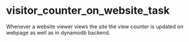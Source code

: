 # visitor_counter_on_website_task
Whenever a website viewer views the site the view counter is updated on webpage as well as in dynamodb backend.
